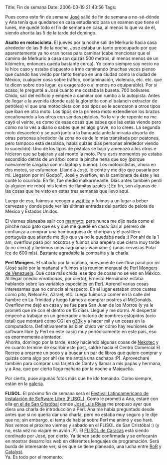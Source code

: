 Title: Fin de semana
Date: 2006-03-19 21:43:56
Tags: 

<p>Pues como este fin de semana <a target="_blank" href="http://bureado.com.ve">José</a> salió de fin de semana a no-sé-dónde y Ana tenía que quedarse en casa estudiando para un examen que tiene el lunes, me quedé todo el fin de semana en casa, al menos lo que va de él, siendo ahorita las 5 de la tarde del domingo.</p>

<p><strong>Asalto en motocicleta.</strong> El jueves por la noche salí de Merkurio hacia casa alrededor de las 9 de la noche, José estaba un tanto preocupado por que aparentemente ya no eran horas para caminar (cabe mencionar que el camino de Merkurio a casa son quizás 500 metros, al menos menos de un kilómetro, entonces queda bastante cerca). Yo como siempre soy necio no le hice caso y estaba dispuesto a irme caminando (muchas veces pienso que cuando has vivido por tanto tiempo en una ciudad como la ciudad de México, cualquier cosa sobre tráfico, contaminación, violencia, etc. etc. que te dicen sobre otro lugar, es exagerado o al menos no equiparable). Por si acaso, le pregunté a José cuánto me costaba la buseta. 700 bolívares. Chido, salí del edificio y empecé a caminar con rumbo a la autopista. Antes de llegar a la avenida (donde está la glorietita con el balancín extractor de petróleo) vi que una motocicleta con dos tipos se le acercaron a otros tipos que iban en otra moto. Los tipos de la primera moto extendieron los brazos encañonando a los otros con sendas pistolas. Yo lo vi y de repente no me cayó el veinte, es como de esas cosas que sabes que las estás viendo pero como no lo ves a diario o sabes que es algo grave, no lo crees. La segunda moto desaceleró y se paró junto a la banqueta ante la mirada absorta de otras personas alrededor (la zona no es de lo más transitada por peatones, pero tampoco está desolada, había quizás días personas alrededor viendo lo sucedido). Uno de los tipos de pistolas se bajó y amenazó a los otros e hicieron que se bajaran y así montó la moto. Para esos momentos yo estaba escondido detrás de un árbol como la pinche nena que soy (porque nuevamente cargaba con mi laptop y bueno). Los motociclistas, ahora en dos motos, se esfumaron. Llamé a José, le conté y me dijo que pasaría por mí. Llegaron por mí GodpoT, José y overflow, en la camioneta de éste y les conté lo ocurrido. En fin, fue medio malkarmeante. Días antes también perdí (o alguien me robó) mis lentes de flamitas azules :( En fin, son algunas de las cosas que he visto en estas tres semanas que llevo aquí.</p>

<p>Luego de eso, fuimos a recoger a <a target="_blank" href="http://wattica.unplug.org.ve">wattica</a> y fuimos a un lugar a beber cervezas y donde pude ver las últimas entradas del partido de pelota de México y Estados Unidos.</p>

<p>El viernes planeaba salir con <a target="_blank" href="http://mannyto.unplug.org.ve">mannyto</a>, pero nunca me dijo nada como el pinche naco gato que es y que me quedé en casa. Salí al perrero de confianza a comprar una hamburguesa de choripan y el pastillero portugués que atiende me dijo que ya no le quedaba nada :( Por ahí de la 1 am, overflow pasó por nosotros y fuimos una arepera que cierra muy tarde (o no cierra) y bebimos unas caguamas-wannabe :) (unas cervezas Polar Ice de 600 mls). Bastante agradable la compañía y la charla.</p>

<p><strong>Perl Mongers.</strong> El sábado por la mañana, nuevamente overflow pasó por mí (José salió por la mañana) y fuimos a la reunión mensual de <a target="_blank" href="http://www.pm.org.ve">Perl Mongers de Venezuela</a>. Qué cosa más chida, ese tipo de cosas no se ven en México. Al llegar (medio <em>enratonaos</em>, por cierto), Ernesto Hernández estaba hablando sobre las variables especiales en <a target="_blank" href="http://www.perl.org">Perl</a>. Aprendí varias cosas interesantes que no conocía al respecto. En el lugar estaban otros cuates como pito, NelsonFx, Azrael, etc. Luego fuimos a comer en la calle del hambre en La Trinidad y luego fuimos a comprar postres al McDonalds. Overflow me dejó en casa y se fue para San Juan de los Morros (y ya le prometí que iré con él dentro de 15 días). Llegué y me dormí. Al despertar empecé a trabajar en un generador aleatorio de nombres estúpidos (ocio total) que montaré como CGI en <a target="_blank" href="http://www.g33k.com.ve">g33k</a> y a hacer mil y un cosas en la computadora. Definitivamente es bien chido ver cómo hay reuniones de software libre (y Perl en este caso) muy periódicamente en este país, eso es enormemente alentador.<br/>
Ahorita, domingo por la tarde, estoy haciendo algunas cosas de <a target="_blank" href="http://www.nekotec.com.mx">Nekotec</a> y en cuanto termine de escribir este post, saldré hacia el Centro Comercial El Recreo a orearme un poco y a buscar un par de libros que quiero comprar y quizás coma algo por ahí (se me antoja una cachapa :P). Aprovecharé también para comprar una tarjeta de Cantv y llamar a mis papás y hermana, y a Ana, que por cierto llega mañana por la noche a Maiquetía.</p>

<p>Por cierto, puse algunas fotos más que he ido tomando. Como siempre, están en la <a target="_blank" href="http://www.damog.net/gallery/caracas">galería</a>.</p>

<p><strong>FLISOL.</strong> El próximo fin de semana será el <a target="_blank" href="http://www.installfest.info">Festival Latinoamericano de Instalación de Software Libre (FLISOL)</a>. Como le prometí a Ana, estaré con ella <a target="_blank" href="http://www.installfest.info/Venezuela/SanCristobal">en el de San Cristóbal</a> donde <a target="_blank" href="http://ghostbar-blog.blogspot.com/">José Luis Rivas</a> me propuso ayer que diera una charla de introducción a Perl. Ana me había preguntado desde antes que si no quería dar una charla, pero no estaba muy seguro y le dije que no; sin embargo, el tema de hablar sobre Perl me animó y eso haré. Nos vemos el próximo viernes y sábado en el FLISOL de San Cristóbal :) (y no, esta vez no viajaré en avión :P). El <a target="_blank" href="http://www.installfest.info/Venezuela/Caracas">FLISOL de Caracas</a> está siendo cordinado por José, por cierto. Ya tienen sede confirmada y se enfocarán en mostrar desarrollos web en diferentes lenguajes de programación. Será burda de interesante ver, si es que se tiene planeado, una lucha entre <a target="_blank" href="http://www.rubyonrails.org">RoR</a> y <a target="_blank" href="http://catalyst.perl.org">Catalyst</a>.<br/>
Ya. Es todo por el momento.</p>
